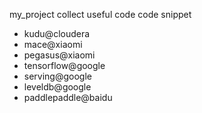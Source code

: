 my_project collect useful code code snippet

- kudu@cloudera
- mace@xiaomi
- pegasus@xiaomi
- tensorflow@google
- serving@google
- leveldb@google
- paddlepaddle@baidu
